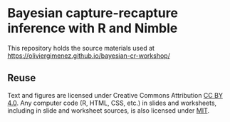 # Bayesian capture-recapture inference with R and Nimble

This repository holds the source materials used at https://oliviergimenez.github.io/bayesian-cr-workshop/
 
## Reuse

Text and figures are licensed under Creative Commons Attribution [CC BY 4.0](https://creativecommons.org/licenses/by/4.0/). Any computer code (R, HTML, CSS, etc.) in slides and worksheets, including in slide and worksheet sources, is also licensed under [MIT](https://github.com/oliviergimenez/bayesian-cr-workshop/blob/master/LICENSE.md).
